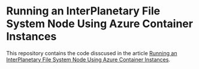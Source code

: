 # Running an InterPlanetary File System Node Using Azure Container Instances
This repository contains the code disscused in the article [Running an InterPlanetary File System Node Using Azure Container Instances](https://medium.com/cladular/running-an-interplanetary-file-system-node-using-azure-container-instances-5627814a48f5).
